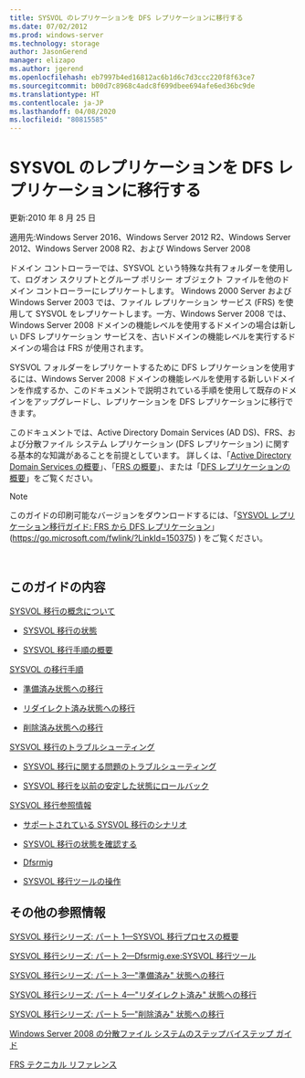 ```yaml
---
title: SYSVOL のレプリケーションを DFS レプリケーションに移行する
ms.date: 07/02/2012
ms.prod: windows-server
ms.technology: storage
author: JasonGerend
manager: elizapo
ms.author: jgerend
ms.openlocfilehash: eb7997b4ed16812ac6b1d6c7d3ccc220f8f63ce7
ms.sourcegitcommit: b00d7c8968c4adc8f699dbee694afe6ed36bc9de
ms.translationtype: HT
ms.contentlocale: ja-JP
ms.lasthandoff: 04/08/2020
ms.locfileid: "80815585"
---
```

# <a name="migrate-sysvol-replication-to-dfs-replication"></a>SYSVOL のレプリケーションを DFS レプリケーションに移行する


更新:2010 年 8 月 25 日

適用先:Windows Server 2016、Windows Server 2012 R2、Windows Server 2012、Windows Server 2008 R2、および Windows Server 2008

ドメイン コントローラーでは、SYSVOL という特殊な共有フォルダーを使用して、ログオン スクリプトとグループ ポリシー オブジェクト ファイルを他のドメイン コントローラーにレプリケートします。 Windows 2000 Server および Windows Server 2003 では、ファイル レプリケーション サービス (FRS) を使用して SYSVOL をレプリケートします。一方、Windows Server 2008 では、Windows Server 2008 ドメインの機能レベルを使用するドメインの場合は新しい DFS レプリケーション サービスを、古いドメインの機能レベルを実行するドメインの場合は FRS が使用されます。

SYSVOL フォルダーをレプリケートするために DFS レプリケーションを使用するには、Windows Server 2008 ドメインの機能レベルを使用する新しいドメインを作成するか、このドキュメントで説明されている手順を使用して既存のドメインをアップグレードし、レプリケーションを DFS レプリケーションに移行できます。

このドキュメントでは、Active Directory Domain Services (AD DS)、FRS、および分散ファイル システム レプリケーション (DFS レプリケーション) に関する基本的な知識があることを前提としています。 詳しくは、「[Active Directory Domain Services の概要](https://go.microsoft.com/fwlink/?linkid=147787)」、「[FRS の概要](https://go.microsoft.com/fwlink/?linkid=121763)」、または「[DFS レプリケーションの概要](https://go.microsoft.com/fwlink/?linkid=121762)」をご覧ください。


> [!NOTE]
> このガイドの印刷可能なバージョンをダウンロードするには、「<a href="https://go.microsoft.com/fwlink/?linkid=150375">SYSVOL レプリケーション移行ガイド: FRS から DFS レプリケーション</a>」 (https://go.microsoft.com/fwlink/?LinkId=150375) ) をご覧ください。
<br>


## <a name="in-this-guide"></a>このガイドの内容

[SYSVOL 移行の概念について](https://docs.microsoft.com/previous-versions/windows/it-pro/windows-server-2008-R2-and-2008/dd640170(v=ws.10))

  - [SYSVOL 移行の状態](https://docs.microsoft.com/previous-versions/windows/it-pro/windows-server-2008-R2-and-2008/dd641052(v=ws.10))  
      
  - [SYSVOL 移行手順の概要](https://docs.microsoft.com/previous-versions/windows/it-pro/windows-server-2008-R2-and-2008/dd639809(v=ws.10))  
      

[SYSVOL の移行手順](https://docs.microsoft.com/previous-versions/windows/it-pro/windows-server-2008-R2-and-2008/dd639860(v=ws.10))

  - [準備済み状態への移行](https://docs.microsoft.com/previous-versions/windows/it-pro/windows-server-2008-R2-and-2008/dd641193(v=ws.10))  
      
  - [リダイレクト済み状態への移行](https://docs.microsoft.com/previous-versions/windows/it-pro/windows-server-2008-R2-and-2008/dd641340(v=ws.10))  
      
  - [削除済み状態への移行](https://docs.microsoft.com/previous-versions/windows/it-pro/windows-server-2008-R2-and-2008/dd640254(v=ws.10))  
      

[SYSVOL 移行のトラブルシューティング](https://docs.microsoft.com/previous-versions/windows/it-pro/windows-server-2008-R2-and-2008/dd640395(v=ws.10))

  - [SYSVOL 移行に関する問題のトラブルシューティング](https://docs.microsoft.com/previous-versions/windows/it-pro/windows-server-2008-R2-and-2008/dd639976(v=ws.10))  
      
  - [SYSVOL 移行を以前の安定した状態にロールバック](https://docs.microsoft.com/previous-versions/windows/it-pro/windows-server-2008-R2-and-2008/dd640509(v=ws.10))  
      

[SYSVOL 移行参照情報](https://docs.microsoft.com/previous-versions/windows/it-pro/windows-server-2008-R2-and-2008/dd640293(v=ws.10))

  - [サポートされている SYSVOL 移行のシナリオ](https://docs.microsoft.com/previous-versions/windows/it-pro/windows-server-2008-R2-and-2008/dd639854(v=ws.10))  
      
  - [SYSVOL 移行の状態を確認する](https://docs.microsoft.com/previous-versions/windows/it-pro/windows-server-2008-R2-and-2008/dd639789(v=ws.10))  
      
  - [Dfsrmig](https://docs.microsoft.com/previous-versions/windows/it-pro/windows-server-2008-R2-and-2008/dd641227(v=ws.10))  
      
  - [SYSVOL 移行ツールの操作](https://docs.microsoft.com/previous-versions/windows/it-pro/windows-server-2008-R2-and-2008/dd639712(v=ws.10))  
      

## <a name="additional-references"></a>その他の参照情報

[SYSVOL 移行シリーズ: パート 1—SYSVOL 移行プロセスの概要](https://go.microsoft.com/fwlink/?linkid=121756)

[SYSVOL 移行シリーズ: パート 2—Dfsrmig.exe:SYSVOL 移行ツール](https://go.microsoft.com/fwlink/?linkid=121757)

[SYSVOL 移行シリーズ: パート 3—"準備済み" 状態への移行](https://go.microsoft.com/fwlink/?linkid=121758)

[SYSVOL 移行シリーズ: パート 4—"リダイレクト済み" 状態への移行](https://go.microsoft.com/fwlink/?linkid=121759)

[SYSVOL 移行シリーズ: パート 5—"削除済み" 状態への移行](https://go.microsoft.com/fwlink/?linkid=121760)

[Windows Server 2008 の分散ファイル システムのステップバイステップ ガイド](https://go.microsoft.com/fwlink/?linkid=85231)

[FRS テクニカル リファレンス](https://go.microsoft.com/fwlink/?linkid=121764)

